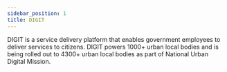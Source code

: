```yaml
---
sidebar_position: 1
title: DIGIT
---
```


DIGIT is a service delivery platform that enables government employees to deliver services to citizens. DIGIT powers 1000+ urban local bodies and is being rolled out to 4300+ urban local bodies as part of National Urban Digital Mission.
